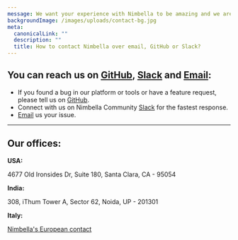 ```yaml
---
message: We want your experience with Nimbella to be amazing and we are here to help.
backgroundImage: /images/uploads/contact-bg.jpg
meta:
  canonicalLink: ""
  description: ""
  title: How to contact Nimbella over email, GitHub or Slack?
---
```

## You can reach us on [GitHub](https://github.com/nimbella), [Slack](https://nimbella-community.slack.com/join/shared_invite/enQtNjg1NzE1OTE3MDI4LWRmOTE0ODVmYzMzODMxNWQ5MDIyMTMxOWZlOTY4NGMxNWUwMmFkM2E2MjRjYWZlNDE1OTUyMjFhNDAyYjZhZDc#/) and [Email](mailto:support@nimbella.com):

* If you found a bug in our platform or tools or have a feature request, please tell us on [GitHub](https://github.com/nimbella).
* Connect with us on Nimbella Community [Slack](https://nimbella-community.slack.com/join/shared_invite/enQtNjg1NzE1OTE3MDI4LWRmOTE0ODVmYzMzODMxNWQ5MDIyMTMxOWZlOTY4NGMxNWUwMmFkM2E2MjRjYWZlNDE1OTUyMjFhNDAyYjZhZDc#/) for the fastest response.
* [Email](mailto:support@nimbella.com) us your issue. 

---


## Our offices:

**USA:** 

4677 Old Ironsides Dr, Suite 180,
Santa Clara, CA - 95054

**India:**

308, iThum Tower A, Sector 62,
Noida, UP - 201301

**Italy:**

[Nimbella's European contact](https://nimbella.com/employees/michele-sciabarra)
